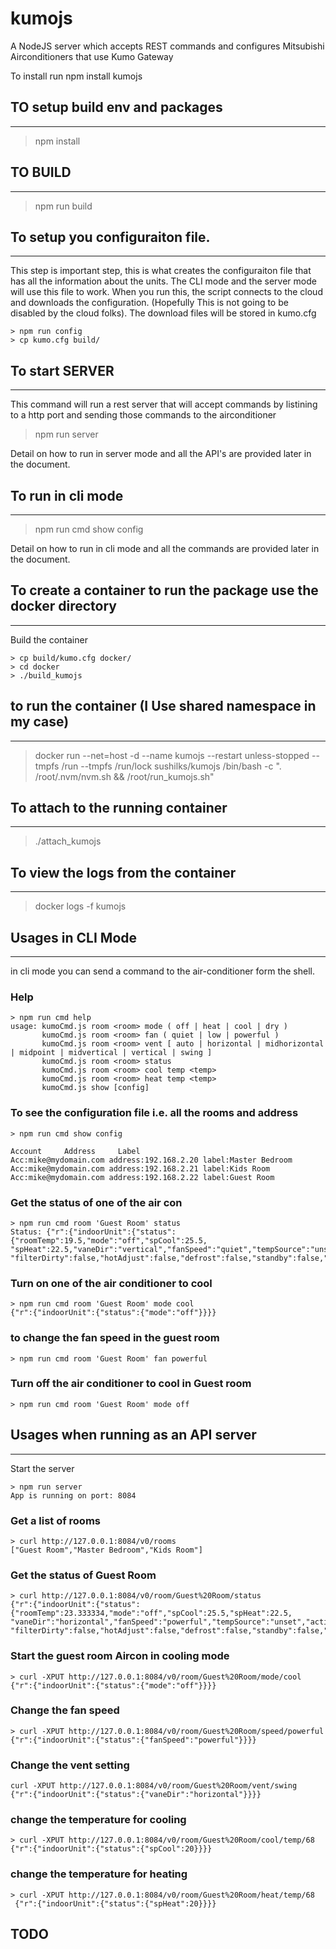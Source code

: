 
# kumojs

A NodeJS server which accepts REST commands and configures Mitsubishi Airconditioners that use Kumo Gateway

To install run
npm install kumojs

## TO setup build env and packages
---------
> npm install

## TO BUILD
---------
> npm run build

## To setup you configuraiton file.
---------
This step is important step, this is what creates the configuraiton file that has all the information about the
units. The CLI mode and the server mode will use this file to work.
When you run this, the script connects to the cloud and downloads the configuration. (Hopefully This is not going
 to be disabled by the cloud folks).
The download files will be stored in kumo.cfg

```
> npm run config
> cp kumo.cfg build/
```

## To start SERVER
---------
This command will run a rest server that will accept commands by listining to a http port and sending those commands
to the airconditioner

> npm run server

Detail on how to run in server mode and all the API's are provided later in the document.

## To run in cli mode
---------
>  npm run cmd show config

Detail on how to run in cli mode and all the commands are provided later in the document.


## To create a container to run the package use the docker directory
---------
Build the container
```
> cp build/kumo.cfg docker/
> cd docker
> ./build_kumojs
```

## to run the container (I Use shared namespace in my case)
---------
> docker run --net=host  -d --name kumojs --restart unless-stopped --tmpfs /run --tmpfs /run/lock sushilks/kumojs /bin/bash -c ". /root/.nvm/nvm.sh && /root/run_kumojs.sh"

## To attach to the running container
---------
> ./attach_kumojs

## To view the logs from the container
---------
> docker logs -f kumojs


## Usages in CLI Mode
---------
in cli mode you can send a command to the air-conditioner form the shell.

### Help
```
> npm run cmd help
usage: kumoCmd.js room <room> mode ( off | heat | cool | dry )
       kumoCmd.js room <room> fan ( quiet | low | powerful )
       kumoCmd.js room <room> vent [ auto | horizontal | midhorizontal | midpoint | midvertical | vertical | swing ]
       kumoCmd.js room <room> status
       kumoCmd.js room <room> cool temp <temp>
       kumoCmd.js room <room> heat temp <temp>
       kumoCmd.js show [config]
```

### To see the configuration file i.e. all the rooms and address
```
> npm run cmd show config

Account 	Address 	Label
Acc:mike@mydomain.com address:192.168.2.20 label:Master Bedroom
Acc:mike@mydomain.com address:192.168.2.21 label:Kids Room
Acc:mike@mydomain.com address:192.168.2.22 label:Guest Room
```

### Get the status of one of the air con
```
> npm run cmd room 'Guest Room' status
Status: {"r":{"indoorUnit":{"status":{"roomTemp":19.5,"mode":"off","spCool":25.5,
"spHeat":22.5,"vaneDir":"vertical","fanSpeed":"quiet","tempSource":"unset","activeThermistor":"unset",
"filterDirty":false,"hotAdjust":false,"defrost":false,"standby":false,"runTest":0}}}}
```

### Turn on one of the air conditioner to cool
```
> npm run cmd room 'Guest Room' mode cool
{"r":{"indoorUnit":{"status":{"mode":"off"}}}}
```

### to change the fan speed in the guest room
```
> npm run cmd room 'Guest Room' fan powerful

```

### Turn off the air conditioner to cool in Guest room
```
> npm run cmd room 'Guest Room' mode off
```

## Usages when running as an API server
---------
Start the server
```
> npm run server
App is running on port: 8084
```
### Get a list of rooms

 ```
 > curl http://127.0.0.1:8084/v0/rooms
 ["Guest Room","Master Bedroom","Kids Room"]
 ```

### Get the status of Guest Room
```
> curl http://127.0.0.1:8084/v0/room/Guest%20Room/status
{"r":{"indoorUnit":{"status":{"roomTemp":23.333334,"mode":"off","spCool":25.5,"spHeat":22.5,
"vaneDir":"horizontal","fanSpeed":"powerful","tempSource":"unset","activeThermistor":"unset",
"filterDirty":false,"hotAdjust":false,"defrost":false,"standby":false,"runTest":0}}}}
```

### Start the guest room Aircon in cooling mode
```
> curl -XPUT http://127.0.0.1:8084/v0/room/Guest%20Room/mode/cool
{"r":{"indoorUnit":{"status":{"mode":"off"}}}}
```

### Change the fan speed
 ```
 > curl -XPUT http://127.0.0.1:8084/v0/room/Guest%20Room/speed/powerful
 {"r":{"indoorUnit":{"status":{"fanSpeed":"powerful"}}}}
 ```

 ### Change the vent setting
 ```
 curl -XPUT http://127.0.0.1:8084/v0/room/Guest%20Room/vent/swing
 {"r":{"indoorUnit":{"status":{"vaneDir":"horizontal"}}}}
 ```

 ### change the temperature for cooling
  ```
  > curl -XPUT http://127.0.0.1:8084/v0/room/Guest%20Room/cool/temp/68
  {"r":{"indoorUnit":{"status":{"spCool":20}}}}
  ```

 ### change the temperature for heating
  ```
 > curl -XPUT http://127.0.0.1:8084/v0/room/Guest%20Room/heat/temp/68
   {"r":{"indoorUnit":{"status":{"spHeat":20}}}}
 ```


## TODO
